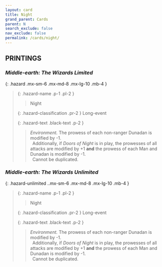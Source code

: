 ```yaml
---
layout: card
title: Night
grand_parent: Cards
parent: N
search_exclude: false
nav_exclude: false
permalink: /cards/night/
---
```


## PRINTINGS


### _Middle-earth: The Wizards Limited_

{: .hazard .mx-sm-6 .mx-md-8 .mx-lg-10 .mb-4 }
> {: .hazard-name .p-1 .pl-2 }
> > <div class="hazard-mp"></div>
> > <div class="card-name">Night</div>
>
> {: .hazard-classification .pr-2 }
> Long-event
>
> {: .hazard-text .black-text .p-2 }
> > _Environment._ The prowess of each non-ranger Dunadan is modified by -1. <br>&ensp;Additionally, if _Doors of Night_ is in play, the prowesses of all attacks are modified by +1 **and** the prowess of each Man and Dunadan is modified by -1. <br>&ensp;Cannot be duplicated. 
>

### _Middle-earth: The Wizards Unlimited_

{: .hazard-unlimited ..mx-sm-6 .mx-md-8 .mx-lg-10 .mb-4 }
> {: .hazard-name .p-1 .pl-2 }
> > <div class="hazard-mp"></div>
> > <div class="card-name">Night</div>
>
> {: .hazard-classification .pr-2 }
> Long-event
>
> {: .hazard-text .black-text .p-2 }
> > _Environment._ The prowess of each non-ranger Dunadan is modified by -1. <br>&ensp;Additionally, if _Doors of Night_ is in play, the prowesses of all attacks are modified by +1 **and** the prowess of each Man and Dunadan is modified by -1. <br>&ensp;Cannot be duplicated. 
>
